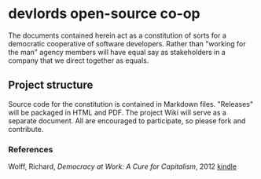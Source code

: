 # devlords open-source co-op

The documents contained herein act as a constitution of sorts for a democratic cooperative of software developers. Rather than "working for the man" agency members will have equal say as stakeholders in a company that we direct together as equals.

## Project structure

Source code for the constitution is contained in Markdown files. "Releases" will be packaged in HTML and PDF. The project Wiki will serve as a separate document. All are encouraged to participate, so please fork and contribute.

### References

Wolff, Richard, _Democracy at Work: A Cure for Capitalism_, 2012 [kindle](http://www.amazon.com/Democracy-at-Work-Cure-Capitalism-ebook/dp/B009CGZIPU/ref=tmm_kin_swatch_0?_encoding=UTF8&sr=&qid=)